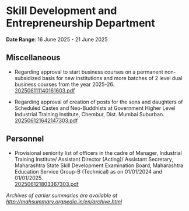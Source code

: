 # Skill Development and Entrepreneurship Department

**Date Range**: 16 June 2025 - 21 June 2025


## Miscellaneous
- Regarding approval to start business courses on a permanent non-subsidized basis for new institutions and more batches of 2 level dual business courses from the year 2025-26.\
  [202506111140161603.pdf](https://gr.maharashtra.gov.in/Site/Upload/Government%20Resolutions/English/202506111140161603....pdf)

- Regarding approval of creation of posts for the sons and daughters of Scheduled Castes and Neo-Buddhists at Government Higher Level Industrial Training Institute, Chembur, Dist. Mumbai Suburban.\
  [202506121642147303.pdf](https://gr.maharashtra.gov.in/Site/Upload/Government%20Resolutions/English/202506121642147303.pdf)

## Personnel
- Provisional seniority list of officers in the cadre of Manager, Industrial Training Institute/ Assistant Director (Acting)/ Assistant Secretary, Maharashtra State Skill Development Examination Board, Maharashtra Education Service Group-B (Technical) as on 01/01/2024 and 01/01/2025.\
  [202506121803367303.pdf](https://gr.maharashtra.gov.in/Site/Upload/Government%20Resolutions/English/202506121803367303.pdf)


*Archives of earlier summaries are available at http://mahsummary.orgpedia.in/en/archive.html*